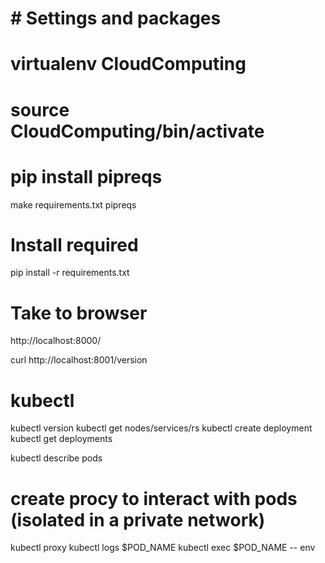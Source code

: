 
# # Settings and packages
# virtualenv CloudComputing
# source CloudComputing/bin/activate

# pip install pipreqs
make requirements.txt
pipreqs
# Install required
pip install -r requirements.txt

# Take to browser
http://localhost:8000/ 

curl http://localhost:8001/version

# kubectl
kubectl version
kubectl get nodes/services/rs
kubectl create deployment
kubectl get deployments

kubectl describe pods
# create procy to interact with pods (isolated in a private network)
kubectl proxy
kubectl logs $POD_NAME
kubectl exec $POD_NAME -- env